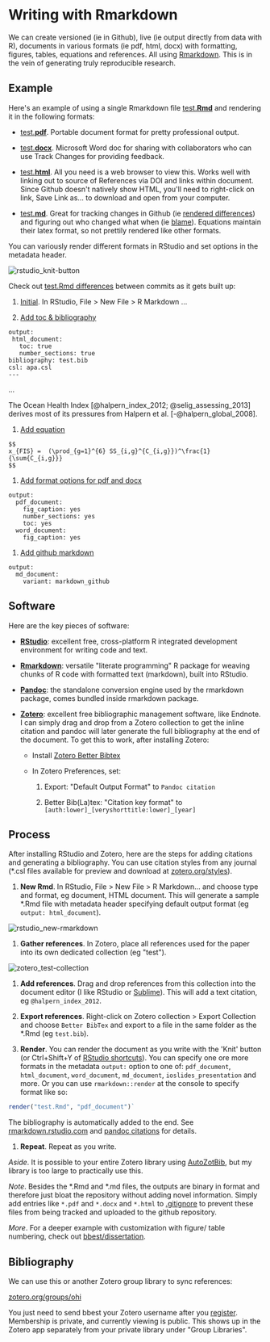 # Writing with Rmarkdown

We can create versioned (ie in Github), live (ie output directly from data with R), documents in various formats (ie pdf, html, docx) with formatting, figures, tables, equations and references. All using [Rmarkdown](http://rmarkdown.rstudio.com). This is in the vein of generating truly reproducible research.

## Example

Here's an example of using a single Rmarkdown file [test.**Rmd**](./test.Rmd) and rendering it in the following formats:

- [test.**pdf**](./test.pdf?raw=true). Portable document format for pretty professional output.

- [test.**docx**](./test.docx?raw=true). Microsoft Word doc for sharing with collaborators who can use Track Changes for providing feedback.

- [test.**html**](./test.html?raw=true). All you need is a web browser to view this. Works well with linking out to source of References via DOI and links within document. Since Github doesn't natively show HTML, you'll need to right-click on link, Save Link as... to download and open from your computer.

- [test.**md**](./test.md). Great for tracking changes in Github (ie [rendered differences](https://github.com/cmap-ucsb/issues/commit/4cfcbe626dfa0df5238872820169198fd2008401?short_path=574f1d9#diff-4)) and figuring out who changed what when (ie [blame](https://github.com/cmap-ucsb/issues/blame/master/rmarkdown_example/test.md)). Equations maintain their latex format, so not prettily rendered like other formats.

You can variously render different formats in RStudio and set options in the metadata header.

  ![rstudio_knit-button](https://raw.githubusercontent.com/cmap-ucsb/issues/master/rmarkdown_example/screenshots/rstudio_knit-button.png)

Check out [test.Rmd differences](https://github.com/cmap-ucsb/issues/commits/master/rmarkdown_example/test.Rmd) between commits as it gets built up:

1. [Initial](https://github.com/cmap-ucsb/issues/commit/7d416b2adba1d49746d8e61b1f3cd53e89548784#diff-2). In RStudio, File > New File > R Markdown ...

1. [Add toc & bibliography](https://github.com/cmap-ucsb/issues/commit/572559a1443cc285bba7b44f6d2a4b96e871069e#diff-1)

  ```
 output:
   html_document:
     toc: true
     number_sections: true
 bibliography: test.bib
 csl: apa.csl
 ---
  ```

  ...

  The Ocean Health Index [@halpern_index_2012; @selig_assessing_2013] derives most of its pressures from Halpern et al. [-@halpern_global_2008].

1. [Add equation](https://github.com/cmap-ucsb/issues/commit/4c33f8ad0d5056714c6e72c433523c57e0f3fb4f#diff-0)

  ```
  $$
  x_{FIS} =  (\prod_{g=1}^{6} SS_{i,g}^{C_{i,g}})^\frac{1}{\sum{C_{i,g}}}
  $$ 
  ```

1. [Add format options for pdf and docx](https://github.com/cmap-ucsb/issues/commit/437e9f1436faaaa431b4f736cd2df21731125b5f#diff-0)

  ```
  output:
    pdf_document:
      fig_caption: yes
      number_sections: yes
      toc: yes
    word_document:
      fig_caption: yes
  ```

1. [Add github markdown](https://github.com/cmap-ucsb/issues/commit/c3e428e781f8b505feedc0d97b33080ed59067f6#diff-0)

  ```
  output:
    md_document:
      variant: markdown_github
  ```

## Software

Here are the key pieces of software:

- [**RStudio**](http://www.rstudio.com/): excellent free, cross-platform R integrated development environment for writing code and text.

- [**Rmarkdown**](http://rmarkdown.rstudio.com): versatile "literate programming" R package for weaving chunks of R code with formatted text (markdown), built into RStudio.

- [**Pandoc**](johnmacfarlane.net/pandoc): the standalone conversion engine used by the rmarkdown package, comes bundled inside rmarkdown package.

- [**Zotero**](https://www.zotero.org): excellent free bibliographic management software, like Endnote. I can simply drag and drop from a Zotero collection to get the inline citation and pandoc will later generate the full bibliography at the end of the document.  To get this to work, after installing Zotero:

  - Install [Zotero Better Bibtex](https://github.com/ZotPlus/zotero-better-bibtex)
  
  - In Zotero Preferences, set:
  
    1. Export: "Default Output Format" to `Pandoc citation`
    
    1. Better Bib(La)tex: "Citation key format" to `[auth:lower]_[veryshorttitle:lower]_[year]`

## Process

After installing RStudio and Zotero, here are the steps for adding citations and generating a bibliography. You can use citation styles from any journal (*.csl files available for preview and download at [zotero.org/styles](https://zotero.org/styles)).

1. **New Rmd**. In RStudio, File > New File > R Markdown... and choose type and format, eg document, HTML document. This will generate a sample *.Rmd file with metadata header specifying default output format (eg `output: html_document`).

  ![rstudio_new-rmarkdown](https://raw.githubusercontent.com/cmap-ucsb/issues/master/rmarkdown_example/screenshots/rstudio_new-rmarkdown.png)

1. **Gather references**. In Zotero, place all references used for the paper into its own dedicated collection (eg "test").

  ![zotero_test-collection](https://raw.githubusercontent.com/cmap-ucsb/issues/master/rmarkdown_example/screenshots/zotero_test-collection.png)
    
1. **Add references**. Drag and drop references from this collection into the document editor (I like RStudio or [Sublime](http://www.sublimetext.com)). This will add a text citation, eg `@halpern_index_2012`.
  
1. **Export references**. Right-click on Zotero collection > Export Collection and choose `Better BibTex` and export to a file in the same folder as the *.Rmd (eg `test.bib`).

1. **Render**. You can render the document as you write with the 'Knit' button (or Ctrl+Shift+Y of [RStudio shortcuts](https://support.rstudio.com/hc/en-us/articles/200711853-Keyboard-Shortcuts)). You can specify one ore more formats in the metadata `output:` option to one of: `pdf_document`, `html_document`, `word_document`, `md_document`, `ioslides_presentation` and more. Or you can use `rmarkdown::render` at the console to specify format like so:

  ```r
  render("test.Rmd", "pdf_document")`
  ```

  The bibliography is automatically added to the end. See [rmarkdown.rstudio.com](http://rmarkdown.rstudio.com) and [pandoc citations](http://johnmacfarlane.net/pandoc/demo/example19/Citations.html) for details.
      
1. **Repeat**. Repeat as you write.
  
_Aside_. It is possible to your entire Zotero library using [AutoZotBib](http://www.rtwilson.com/academic/autozotbib), but my library is too large to practically use this.

_Note_. Besides the *.Rmd and *.md files, the outputs are binary in format and therefore just bloat the repository without adding novel information. Simply add entries like `*.pdf` and `*.docx` and `*.html` to [.gitignore](./.gitignore) to prevent these files from being tracked and uploaded to the github repository.

_More_. For a deeper example with customization with figure/ table numbering, check out [bbest/dissertation](http://github.com/bbest/dissertation).

## Bibliography

We can use this or another Zotero group library to sync references:

  [zotero.org/groups/ohi](https://www.zotero.org/groups/ohi)

You just need to send bbest your Zotero username after you [register](https://www.zotero.org/user/register/). Membership is private, and currently viewing is public. This shows up in the Zotero app separately from your private library under "Group Libraries".
